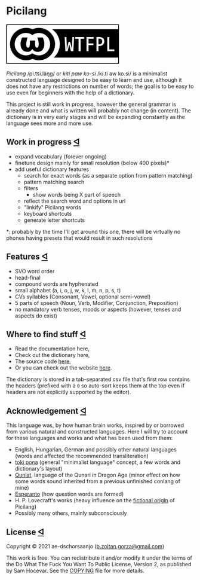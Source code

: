 # Picilang

 [<img src="img/WTFPL_badge.svg" class="badge">](http://www.wtfpl.net/)

_Picilang_ /pi.t͡si.läŋɡ/ or _kiti paw ko-si_ /ki.ti aw ko.si/ is a minimalist constructed language designed to be easy to learn and use, although it does not have any restrictions on number of words; the goal is to be easy to use even for beginners with the help of a dictionary.

This project is still work in progress, however the general grammar is already done and what is written will probably not change (in content). The dictionary is in very early stages and will be expanding constantly as the language sees more and more use.

## Work in progress <a id="plans" href="#plans">&#5130;</a><a></a>

- expand vocabulary (forever ongoing)
- finetune design mainly for small resolution (below 400 pixels)\*
- add useful dictionary features
  - search for exact words (as a separate option from pattern matching)
  - pattern matching search
  - filters
    - show words being X part of speech
  - reflect the search word and options in url
  - "linkify" Picilang words
  - keyboard shortcuts
  - generate letter shortcuts

\*: probably by the time I'll get around this one, there will be virtually no phones having presets that would result in such resolutions

## Features <a id="features" href="#features">&#5130;</a><a></a>

- SVO word order
- head-final
- compound words are hyphenated
- small alphabet (a, i, o, j, w, k, l, m, n, p, s, t)
- CVs syllables (Consonant, Vowel, optional semi-vowel)
- 5 parts of speech (Noun, Verb, Modifier, Conjunction, Preposition)
- no mandatory verb tenses, moods or aspects (however, tenses and aspects do exist)

## Where to find stuff <a id="whereto" href="#whereto">&#5130;</a><a></a>

- Read the documentation <a id="doclink">here</a>,
- Check out the dictionary <a id="dictlink">here</a>,
- The source code <a href="https://github.com/ae-dschorsaanjo/picilang">here</a>,
- Or you can check out the website <a href="https://picilang.org">here</a>.

The dictionary is stored in a tab-separated csv file that's first row contains the headers (prefixed with a `0` so auto-sort keeps them at the top even if headers are not explicitly supported by the editor).

## Acknowledgement <a id="acknowledgement" href="#acknowledgement">&#5130;</a><a></a>

This language was, by how human brain works, inspired by or borrowed from various natural and constructed languages. Here I will try to account for these languages and works and what has been used from them:

- English, Hungarian, German and possibly other natural languages (words and affected the recommended transliteration)
- <a href="tokipona.org">toki pona</a> (general "minimalist language" concept, a few words and dictionary's layout)
- <a href="https://dragonage.fandom.com/wiki/Qunlat">Qunlat</a>,  language of the Qunari in Dragon Age (minor effect on how some words sound inherited from a previous unfinished conlang of mine)
- <a href="https://www.akademio-de-esperanto.org/">Esperanto</a> (how question words are formed)
- H. P. Lovecraft's works (heavy influence on the <a href="?page=grammar#fiction">fictional origin</a> of Picilang)
- Possibly many others, mainly subconsciously

<div class="hide">

## License <a id="license" href="#license">&#5130;</a><a></a>

Copyright © 2021 ae-dschorsaanjo (b.zoltan.gorza@gmail.com)

This work is free. You can redistribute it and/or modify it under the
terms of the Do What The Fuck You Want To Public License, Version 2,
as published by Sam Hocevar. See the [COPYING](./COPYING) file for more details.

</div>
